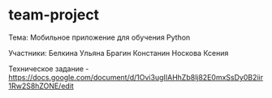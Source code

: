 # team-project

Тема: Мобильное приложение для обучения Python

Участники:
Белкина Ульяна
Брагин Констанин 
Носкова Ксения 

Техническое задание - https://docs.google.com/document/d/1Ovi3ugIIAHhZb8lj82E0mxSsDy0B2iir1Rw2S8hZONE/edit

